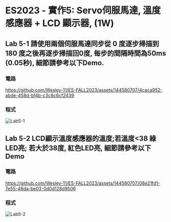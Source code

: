 # ES2023 - 實作5: Servo伺服馬達, 溫度感應器 + LCD 顯示器,  (1W)
## Lab 5-1 請使用兩個伺服馬達同步從 0 度逐步掃描到 180 度之後再逐步掃描回0度, 每步的間隔時間為50ms (0.05秒), 細節請參考以下Demo.
### 電路
https://github.com/Wesley-11/ES-FALL2023/assets/144580707/4caca952-abde-458d-bf4b-c3c8c6cf2439
### 程式
![Lab5-1](https://github.com/Wesley-11/ES-FALL2023/assets/144580707/f26774c3-ea46-4a26-ab7b-21dbdb0286f0)


## Lab 5-2 LCD顯示溫度感應器的溫度;若溫度<38 綠LED亮; 若大於38度, 紅色LED亮, 細節請參考以下Demo
### 電路
https://github.com/Wesley-11/ES-FALL2023/assets/144580707/08e21fd1-7e55-48da-be03-0d0d128d9506
### 程式
![Lab5-2](https://github.com/Wesley-11/ES-FALL2023/assets/144580707/687c238a-72d7-4dde-a7e5-5f894229fda1)
